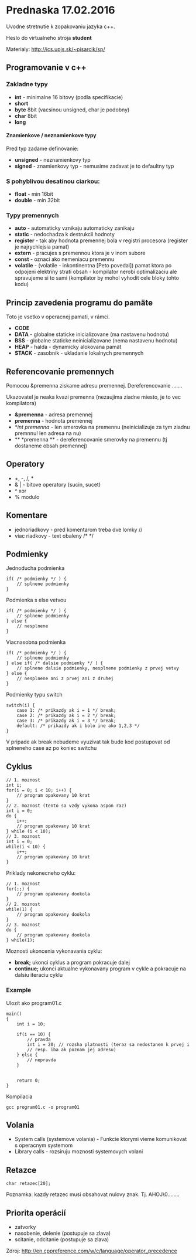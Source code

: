 # Prednaska 17.02.2016

Uvodne stretnutie k zopakovaniu jazyka c++.

Heslo do virtualneho stroja **student**

Materialy: http://ics.upjs.sk/~pisarcik/sp/

## Programovanie v c++

### Zakladne typy

* **int** - minimalne 16 bitovy (podla specifikacie)
* **short**
* **byte** 8bit (vacsinou unsigned, char je podobny)
* **char** 8bit
* **long**

#### Znamienkove / neznamienkove typy

Pred typ zadame definovanie:

* **unsigned** - neznamienkovy typ
* **signed** - znamienkovy typ - nemusime zadavat je to defaultny typ

### S pohyblivou desatinou ciarkou:

* **float** - min 16bit
* **double** - min 32bit

### Typy premennych

* **auto** - automaticky vznikaju automaticky zanikaju
* **static** - nedochadza k destrukcii hodnoty
* **register** - tak aby hodnota premennej bola v registri procesora (register je najrychlejsia pamat)
* **extern** - pracujes s premennou ktora je v inom subore
* **const** - oznaci ako nemeniacu premennu
* **volatile** - (volatile - inkontinentna [Peto povedal]) pamat ktora po odpojeni elektriny strati obsah - kompilator nerobi optimalizaciu ale spravujeme si to sami (kompilator by mohol vyhodit cele bloky tohto kodu)

## Princip zavedenia programu do pamäte

Toto je vsetko v operacnej pamati, v rámci.

* **CODE**
* **DATA** - globalne staticke inicializovane (ma nastavenu hodnotu)
* **BSS** - globalne staticke neinicializovane (nema nastavenu hodnotu)
* **HEAP** - halda - dynamicky alokovana pamät
* **STACK** - zasobnik - ukladanie lokalnych premennych

## Referencovanie premennych

Pomocou &premenna ziskame adresu premennej. 
Dereferencovanie .......

Ukazovatel je neaka kvazi premenna (nezaujima ziadne miesto, je to vec kompilatora)

* **&premenna** - adresa premennej
* **premenna** - hodnota premennej
* **int *premenna** - len smerovka na premennu (neinicializuje za tym ziadnu premnnu! len adresa na nu)
* ** *premenna ** - dereferencovanie smerovky na premennu (tj dostaneme obsah premennej)

## Operatory

* +, -, /, *
* & | - bitove operatory (sucin, sucet)
* ^ xor
* % modulo

## Komentare

* jednoriadkovy - pred komentarom treba dve lomky //
* viac riadkovy - text obaleny /* */

## Podmienky

Jednoducha podmienka

	if( /* podmienky */ ) {
		// splnene podmienky
	}

Podmienka s else vetvou

	if( /* podmienky */ ) {
		// splnene podmienky
	} else {
		// nesplnene
	}

Viacnasobna podmienka

	if( /* podmienky */ ) {
		// splnene podmienky
	} else if( /* dalsie podmienky */ ) {
		// splnene dalsie podmienky, nesplnene podmienky z prvej vetvy
	} else {
		// nesplnene ani z prvej ani z druhej
	}
	
Podmienky typu switch

	switch(i) {
		case 1: /* prikazdy ak i = 1 */ break;
		case 2: /* prikazdy ak i = 2 */ break;
		case 3: /* prikazdy ak i = 3 */ break;
		default: /* prikazdy ak i bolo ine ako 1,2,3 */
	}
	
V pripade ak break nebudeme vyuzivat tak bude kod postupovat od splneneho case az po koniec switchu
	
## Cyklus

	// 1. moznost
	int i;
	for(i = 0; i < 10; i++) {
		// program opakovany 10 krat
	}
	// 2. moznost (tento sa vzdy vykona aspon raz)
	int i = 0;
	do {
		i++;
		// program opakovany 10 krat
	} while (i < 10);
	// 3. moznost
	int i = 0;
	while(i < 10) {
		i++;
		// program opakovany 10 krat
	}
	
Priklady nekonecneho cyklu:

	// 1. moznost
	for(;;) {
		// program opakovany dookola
	}
	// 2. moznost
	while(1) {
		// program opakovany dookola
	}
	// 3. moznost
	do {
		// program opakovany dookola
	} while(1);

Moznosti ukoncenia vykonavania cyklu:

* **break;** ukonci cyklus a program pokracuje dalej
* **continue;** ukonci aktualne vykonavany program v cykle a pokracuje na dalsiu iteraciu cyklu

### Example

Ulozit ako program01.c

	main()
	{
		int i = 10;
		
		if(i == 10) {
			// pravda
			int i = 20; // rozsha platnosti (teraz sa nedostanem k prvej i
			// resp. iba ak poznam jej adresu)
		} else {
			// nepravda
		}
		
		
		return 0;
	}
	
Kompilacia

	gcc program01.c -o program01


## Volania

* System calls (systemove volania) - Funkcie ktorymi vieme komunikovat s operacnym systemom
* Library calls - rozsiruju moznosti systemovych volani

## Retazce

	char retazec[20];
	
Poznamka: kazdy retazec musi obsahovat nulovy znak. Tj. AHOJ\0........

## Priorita operácií

* zatvorky
* nasobenie, delenie (postupuje sa zlava)
* scitanie, odcitanie (postupuje sa zlava)

Zdroj: http://en.cppreference.com/w/c/language/operator_precedence

